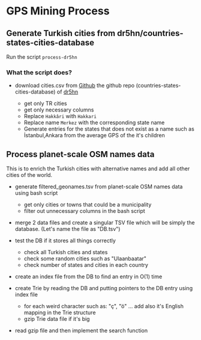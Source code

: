 # GPS Mining Process

## Generate Turkish cities from dr5hn/countries-states-cities-database

Run the script `process-dr5hn`

### What the script does?

- download cities.csv from [Github](https://github.com/dr5hn/countries-states-cities-database/blob/master/csv/cities.csv) the github repo (countries-states-cities-database) of [dr5hn](https://github.com/dr5hn)

  - get only TR cities
  - get only necessary columns
  - Replace `Hakkâri` with `Hakkari`
  - Replace name `Merkez` with the corresponding state name
  - Generate entries for the states that does not exist as a name such as İstanbul,Ankara from the average GPS of the it's children

## Process planet-scale OSM names data

This is to enrich the Turkish cities with alternative names and add all other cities of the world.

- generate filtered_geonames.tsv from planet-scale OSM names data using bash script

  - get only cities or towns that could be a municipality
  - filter out unnecessary columns in the bash script

- merge 2 data files and create a singular TSV file which will be simply the database. (Let's name the file as "DB.tsv")

- test the DB if it stores all things correctly

  - check all Turkish cities and states
  - check some random cities such as "Ulaanbaatar"
  - check number of states and cities in each country

- create an index file from the DB to find an entry in O(1) time

- create Trie by reading the DB and putting pointers to the DB entry using index file

  - for each weird character such as: "ç", "ö" ... add also it's English mapping in the Trie structure
  - gzip Trie data file if it's big

- read gzip file and then implement the search function
